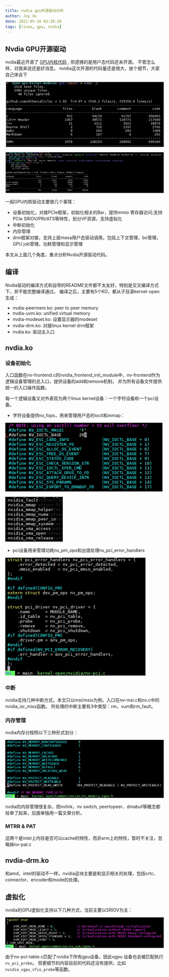 ```yaml
---
title: nvdia gpu开源驱动分析
author: Joy Xu
date: 2022-05-16 02:26:20
tags: [linux, gpu, nvdia]
---
```


## Nvdia GPU开源驱动

nvdia最近开源了 [GPU内核代码](https://github.com/NVIDIA/open-gpu-kernel-modules) , 但遗憾的是用户态代码还未开源。
不管怎么样，对我来说还是好消息。
nvidia这次开源的代码量还是很大，放个细节，大家自己体会下

![整体代码量](/images/nvdia_code_sum.png)

![kernel-open下的代码量](/images/nvdia_code_sum2.png)

一般GPU内核驱动主要做几个事情：

* 设备初始化，对接PCIe框架，初始化相关的Bar，提供mmio 寄存器访问;支持PCIe SRIOV/PRI/ATS等特性，划分VF资源，支持虚拟化
* 中断初始化
* 内存管理
* drm框架对接，支持上层mesa用户态驱动调用，包括上下文管理，bo管理，GPU job管理，功耗管理和显示管理

本文从上面几个角度，重点分析Nvdia开源驱动代码。

## 编译

Nvdia驱动的编译方式和自带的README文件都不太友好，特别是交叉编译方式下，并不能完整编译通过。
编译之后，主要有5个KO，都从子目录kernel-open生成：

* nvdia-peermem.ko: peer to peer memory
* nvdia-uvm.ko: unified virtual memory
* nvdia-modeset.ko: 设置显示器的modeset
* nvdia-drm.ko: 对接linux kernel drm框架
* nvdia.ko: 驱动主入口


## nvdia.ko

### 设备初始化

入口函数在nv-frontend.c的nvidia_frontend_init_module中，nv-frontend作为逻辑设备管理的总入口，提供设备的add和remove机制，
并为所有设备文件提供统一的入口操作函数。

每一个逻辑设备又对外表现为两个linux kernel设备：一个字符设备和一个pci设备。

* 字符设备提供nv_fops，用来管理用户态的ioctl和mmap：

![字符设备ioctl](/images/nvdia_chardev_ioctl.png)

![字符设备mmap](/images/nvdia_chardev_mmap.png)

* pci设备用来管理功耗nv_pm_ops和出错处理nv_pci_error_handlers

![pci ops](/images/nvdia_pcidev_ops.png)

### 中断

nvidia支持几种中断方式，本文只以msi/msix为例，入口在nv-msi.c和nv.c中的nvidia_isr_misx函数。
所处理的中断主要有3中类型：rm，vum和rm_fault。

### 内存管理

nvdia内存分按照以下三种形式划分：

![memory type](/images/nvdia_memory_type.png)


nvdia的内存管理很复杂，把nvlink，nv switch, peertopeer、dmabuf等概念都给串了起来，后面单独用一篇文章分析。

### MTRR & PAT

这两个是intel上内存是否可以cache的特性，而非arm上的特性，暂时不关注，忽略掉nv-pat.c

## nvdia-drm.ko

和amd、intel的驱动不一样，nvidia这块主要是和显示相关的处理，包括crtc、connector、encoder和mode的处理。

## 虚拟化

nvidia的GPU虚拟化支持以下几种方式，当前主要以SRIOV为主：

![virtualization](/images/nvdia_vgpu_type.png)

由于nv-pci-table.c匹配了nvidia下所有gpu设备，因此vgpu 设备也会被匹配执行`nv_pci_probe`。
但更细节的内容目前的代码还没有提供，比如`nvidia_vgpu_vfio_probe`等函数。
